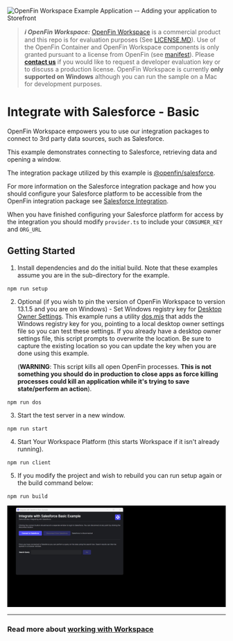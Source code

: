 ![OpenFin Workspace Example Application -- Adding your application to Storefront](../../assets/OpenFin-Workspace-Starter.png)

> **_:information_source: OpenFin Workspace:_** [OpenFin Workspace](https://www.openfin.co/workspace/) is a commercial product and this repo is for evaluation purposes (See [LICENSE.MD](LICENSE.MD)). Use of the OpenFin Container and OpenFin Workspace components is only granted pursuant to a license from OpenFin (see [manifest](public/manifest.fin.json)). Please [**contact us**](https://www.openfin.co/workspace/poc/) if you would like to request a developer evaluation key or to discuss a production license.
> OpenFin Workspace is currently **only supported on Windows** although you can run the sample on a Mac for development purposes.

# Integrate with Salesforce - Basic

OpenFin Workspace empowers you to use our integration packages to connect to 3rd party data sources, such as Salesforce.

This example demonstrates connecting to Salesforce, retrieving data and opening a window.

The integration package utilized by this example is [@openfin/salesforce](https://www.npmjs.com/package/@openfin/salesforce).

For more information on the Salesforce integration package and how you should configure your Salesforce platform to be accessible from the OpenFin integration package see [Salesforce Integration](https://developers.openfin.co/of-docs/docs/salesforce-integration).

When you have finished configuring your Salesforce platform for access by the integration you should modify `provider.ts` to include your `CONSUMER_KEY` and `ORG_URL`

## Getting Started

1. Install dependencies and do the initial build. Note that these examples assume you are in the sub-directory for the example.

```shell
npm run setup
```

2. Optional (if you wish to pin the version of OpenFin Workspace to version 13.1.5 and you are on Windows) - Set Windows registry key for [Desktop Owner Settings](https://developers.openfin.co/docs/desktop-owner-settings).
   This example runs a utility [dos.mjs](./scripts/dos.mjs) that adds the Windows registry key for you, pointing to a local desktop owner
   settings file so you can test these settings. If you already have a desktop owner settings file, this script prompts to overwrite the location. Be sure to capture the existing location so you can update the key when you are done using this example.

   (**WARNING**: This script kills all open OpenFin processes. **This is not something you should do in production to close apps as force killing processes could kill an application while it's trying to save state/perform an action**).

```shell
npm run dos
```

3. Start the test server in a new window.

```shell
npm run start
```

4. Start Your Workspace Platform (this starts Workspace if it isn't already running).

```shell
npm run client
```

5. If you modify the project and wish to rebuild you can run setup again or the build command below:

```shell
npm run build
```

![Integrate with Salesforce](openfin-integrate-with-salesforce.gif)

---

### Read more about [working with Workspace](https://developers.openfin.co/of-docs/docs/overview-of-workspace)
